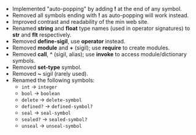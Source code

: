 * Implemented "auto-popping" by adding **!** at the end of any symbol.
* Removed all symbols ending with **!** as auto-popping will work instead.
* Improved contrast and readability of the min web site.
* Renamed **string** and **float** type names (used in operator signatures) to **str** and **flt** respectively.
* Removed **define-sigil**, use **operator** instead.
* Removed **module** and **+** (sigil); use **require** to create modules.
* Removed **call**, **^** (sigil, alias); use **invoke** to access module/dictionary symbols.
* Removed **set-type** symbol.
* Removed **~** sigil (rarely used).
* Renamed the following symbols:
  * `int` -> `integer`
  * `bool` -> `boolean`
  * `delete` -> `delete-symbol`
  * `defined?` -> `defined-symbol?`
  * `seal` -> `seal-symbol`
  * `sealed?` -> `sealed-symbol?`
  * `unseal` -> `unseal-symbol`